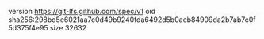 version https://git-lfs.github.com/spec/v1
oid sha256:298bd5e6021aa7c0d49b9240fda6492d5b0aeb84909da2b7ab7c0f5d375f4e95
size 32632
